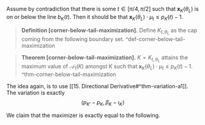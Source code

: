 

Assume by contradiction that there is some $t \in [\pi/4, \pi/2]$ such that $\mathbf{x}_K(\theta_L)$ is on or below the line $b_K(t)$. Then it should be that $\mathbf{x}_K(\theta_L) \cdot \mu_t \leq p_K(t) - 1$.

> __Definition [corner-below-tail-maximization].__ Define $K_{t, \theta_L}$ as the cap coming from the following boundary set. ^def-corner-below-tail-maximization



> __Theorem [corner-below-tail-maximization].__ $K = K_{t, \theta_L}$ attains the maximum value of $\mathcal{A}_1(K)$ amongst $K$ such that $\mathbf{x}_K(\theta_L) \cdot \mu_t \leq p_K(t) - 1$. ^thm-corner-below-tail-maximization

The idea again, is to use [[15. Directional Derivative#^thm-variation-a1]]. The variation is exactly 
$$
\left< p_{K'} - p_K, \beta_K - \iota_K \right> 
$$



We claim that the maximizer is exactly equal to the following.